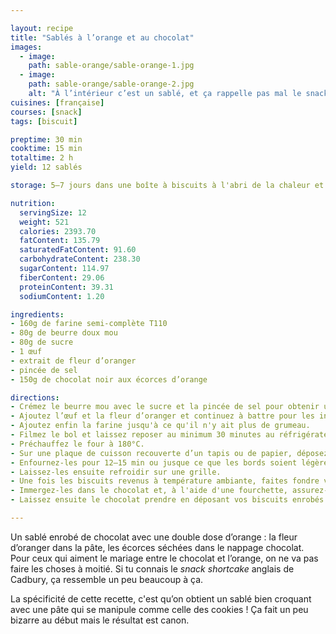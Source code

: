 ```yaml
---

layout: recipe
title: "Sablés à l’orange et au chocolat"
images:
  - image:
    path: sable-orange/sable-orange-1.jpg
  - image:
    path: sable-orange/sable-orange-2.jpg
    alt: "À l’intérieur c’est un sablé, et ça rappelle pas mal le snack shortcake de chez Cadbury pour ceux qui connaissent."
cuisines: [française]
courses: [snack]
tags: [biscuit]

preptime: 30 min
cooktime: 15 min
totaltime: 2 h
yield: 12 sablés

storage: 5–7 jours dans une boîte à biscuits à l'abri de la chaleur et de la lumière. Vous pouvez également les congeler pour 2–3 mois.

nutrition:
  servingSize: 12
  weight: 521
  calories: 2393.70
  fatContent: 135.79
  saturatedFatContent: 91.60
  carbohydrateContent: 238.30
  sugarContent: 114.97
  fiberContent: 29.06
  proteinContent: 39.31
  sodiumContent: 1.20

ingredients:
- 160g de farine semi-complète T110
- 80g de beurre doux mou
- 80g de sucre
- 1 œuf
- extrait de fleur d’oranger 
- pincée de sel
- 150g de chocolat noir aux écorces d’orange

directions:
- Crémez le beurre mou avec le sucre et la pincée de sel pour obtenir une consistance bien lisse. 
- Ajoutez l’œuf et la fleur d’oranger et continuez à battre pour les incorporer totalement – le mélange ne devrait plus être collant à ce stade. 
- Ajoutez enfin la farine jusqu'à ce qu'il n'y ait plus de grumeau. 
- Filmez le bol et laissez reposer au minimum 30 minutes au réfrigérateur.
- Préchauffez le four à 180°C.
- Sur une plaque de cuisson recouverte d’un tapis ou de papier, déposez des des boules de pâte comme vous le feriez avec des cookies, en laissant de l’espace entre chaque puisqu’elles vont s’étaler à la cuisson.  
- Enfournez-les pour 12–15 min ou jusque ce que les bords soient légèrement dorés. 
- Laissez-les ensuite refroidir sur une grille. 
- Une fois les biscuits revenus à température ambiante, faites fondre votre chocolat au bain-marie/micro-ondes dans un récipient suffisamment large et profond pour y tremper vos biscuits. 
- Immergez-les dans le chocolat et, à l'aide d'une fourchette, assurez-vous de bien les enrober de chocolat en laissant couler l'excédent. Si votre chocolat vous semble trop épais, vous pouvez y ajouter un peu d’huile.
- Laissez ensuite le chocolat prendre en déposant vos biscuits enrobés sur du papier cuisson. Pour accélérer le processus vous pouvez également les faire passer au réfrigérateur.

---
```


Un sablé enrobé de chocolat avec une double dose d’orange&nbsp;: la fleur d’oranger dans la pâte, les écorces séchées dans le nappage chocolat. Pour ceux qui aiment le mariage entre le chocolat et l’orange, on ne va pas faire les choses à moitié. Si tu connais le <i lang="en">snack shortcake</i> anglais de Cadbury, ça ressemble un peu beaucoup à ça.

La spécificité de cette recette, c'est qu’on obtient un sablé bien croquant avec une pâte qui se manipule comme celle des cookies&nbsp;! Ça fait un peu bizarre au début mais le résultat est canon.